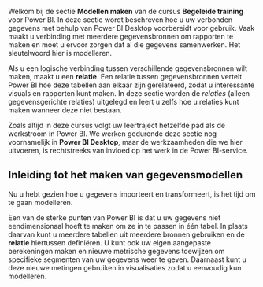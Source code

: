 Welkom bij de sectie **Modellen maken** van de cursus **Begeleide training** voor Power BI. In deze sectie wordt beschreven hoe u uw verbonden gegevens met behulp van Power BI Desktop voorbereidt voor gebruik. Vaak maakt u verbinding met meerdere gegevensbronnen om rapporten te maken en moet u ervoor zorgen dat al die gegevens samenwerken. Het sleutelwoord hier is modelleren.

Als u een logische verbinding tussen verschillende gegevensbronnen wilt maken, maakt u een **relatie**. Een relatie tussen gegevensbronnen vertelt Power BI hoe deze tabellen aan elkaar zijn gerelateerd, zodat u interessante visuals en rapporten kunt maken. In deze sectie worden de *relaties* (alleen gegevensgerichte relaties) uitgelegd en leert u zelfs hoe u relaties kunt maken wanneer deze niet bestaan.

Zoals altijd in deze cursus volgt uw leertraject hetzelfde pad als de werkstroom in Power BI. We werken gedurende deze sectie nog voornamelijk in **Power BI Desktop**, maar de werkzaamheden die we hier uitvoeren, is rechtstreeks van invloed op het werk in de Power BI-service.

## <a name="introduction-to-modeling-your-data"></a>Inleiding tot het maken van gegevensmodellen
Nu u hebt gezien hoe u gegevens importeert en transformeert, is het tijd om te gaan modelleren.

Een van de sterke punten van Power BI is dat u uw gegevens niet eendimensionaal hoeft te maken om ze in te passen in één tabel. In plaats daarvan kunt u meerdere tabellen uit meerdere bronnen gebruiken en de **relatie** hiertussen definiëren. U kunt ook uw eigen aangepaste berekeningen maken en nieuwe metrische gegevens toewijzen om specifieke segmenten van uw gegevens weer te geven. Daarnaast kunt u deze nieuwe metingen gebruiken in visualisaties zodat u eenvoudig kun modelleren.

